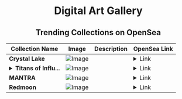 <div align="center">

# Digital Art Gallery

## Trending Collections on OpenSea

| Collection Name                       | Image                                                                                     | Description                       | OpenSea Link                                                                                          |
|---------------------------------------|-------------------------------------------------------------------------------------------|-----------------------------------|--------------------------------------------------------------------------------------------------------|
| **Crystal Lake** | ![Image](https://i.seadn.io/s/raw/files/c23483ef03a681e226944eb12cc1e295.jpg?w=500&auto=format?w=200&auto=format) |  | <details><summary>Link</summary>[Crystal Lake](https://opensea.io/collection/crystal-lake-3)</details> |
| **<details><summary>Titans of Influ...</summary>Titans of Influence</details>** | ![Image](https://i.seadn.io/s/raw/files/565e0e3218c078e7f8620cea3ecc7758.jpg?w=500&auto=format?w=200&auto=format) |  | <details><summary>Link</summary>[Titans of Influence](https://opensea.io/collection/titans-of-influence)</details> |
| **MANTRA** | ![Image](https://i.seadn.io/s/raw/files/4f9bfa1dcd495eaf8d33e160bba9e6b9.jpg?w=500&auto=format?w=200&auto=format) |  | <details><summary>Link</summary>[MANTRA](https://opensea.io/collection/mantra-31)</details> |
| **Redmoon** | ![Image](https://i.seadn.io/s/raw/files/3759a101250be78b40f318a0c9bd8f34.jpg?w=500&auto=format?w=200&auto=format) |  | <details><summary>Link</summary>[Redmoon](https://opensea.io/collection/redmoon-12)</details> |

</div>